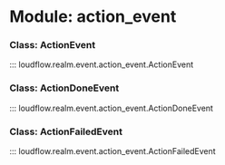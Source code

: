 # Module: action_event

### Class: ActionEvent

::: loudflow.realm.event.action_event.ActionEvent

### Class: ActionDoneEvent

::: loudflow.realm.event.action_event.ActionDoneEvent

### Class: ActionFailedEvent

::: loudflow.realm.event.action_event.ActionFailedEvent
